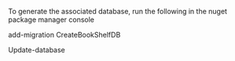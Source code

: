To generate the associated database, run the following in the nuget package manager console

add-migration CreateBookShelfDB

Update-database